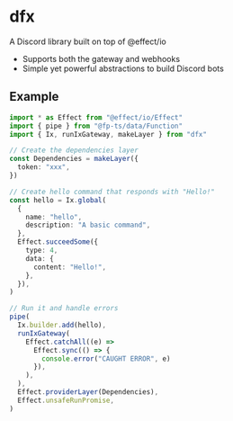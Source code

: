 # dfx

A Discord library built on top of @effect/io

- Supports both the gateway and webhooks
- Simple yet powerful abstractions to build Discord bots

## Example

```typescript
import * as Effect from "@effect/io/Effect"
import { pipe } from "@fp-ts/data/Function"
import { Ix, runIxGateway, makeLayer } from "dfx"

// Create the dependencies layer
const Dependencies = makeLayer({
  token: "xxx",
})

// Create hello command that responds with "Hello!"
const hello = Ix.global(
  {
    name: "hello",
    description: "A basic command",
  },
  Effect.succeedSome({
    type: 4,
    data: {
      content: "Hello!",
    },
  }),
)

// Run it and handle errors
pipe(
  Ix.builder.add(hello),
  runIxGateway(
    Effect.catchAll((e) =>
      Effect.sync(() => {
        console.error("CAUGHT ERROR", e)
      }),
    ),
  ),
  Effect.providerLayer(Dependencies),
  Effect.unsafeRunPromise,
)
```
